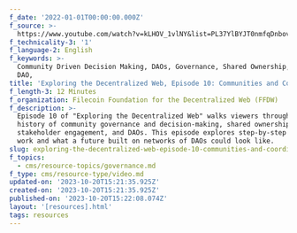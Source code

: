 ```yaml
---
f_date: '2022-01-01T00:00:00.000Z'
f_source: >-
  https://www.youtube.com/watch?v=kLHOV_1vlNY&list=PL37YlBYJT0nmfqDnbov6lKHUyZvRfQjap&index=11
f_technicality-3: '1'
f_language-2: English
f_keywords: >-
  Community Driven Decision Making, DAOs, Governance, Shared Ownership, Maker
  DAO,
title: 'Exploring the Decentralized Web, Episode 10: Communities and Coordination'
f_length-3: 12 Minutes
f_organization: Filecoin Foundation for the Decentralized Web (FFDW)
f_description: >-
  Episode 10 of "Exploring the Decentralized Web" walks viewers through the
  history of community governance and decision-making, shared ownership,
  stakeholder engagement, and DAOs. This episode explores step-by-step how DAOs
  work and what a future built on networks of DAOs could look like.
slug: exploring-the-decentralized-web-episode-10-communities-and-coordination-992a8
f_topics:
  - cms/resource-topics/governance.md
f_type: cms/resource-type/video.md
updated-on: '2023-10-20T15:21:35.925Z'
created-on: '2023-10-20T15:21:35.925Z'
published-on: '2023-10-20T15:22:08.074Z'
layout: '[resources].html'
tags: resources
---
```




